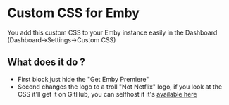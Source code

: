 # Custom CSS for Emby
You add this custom CSS to your Emby instance easily in the Dashboard (Dashboard->Settings->Custom CSS)

## What does it do ?
- First block just hide the "Get Emby Premiere"
- Second changes the logo to a troll "Not Netflix" logo, if you look at the CSS it'll get it on GitHub, you can selfhost it it's [available here](Not_Netflix.png)
